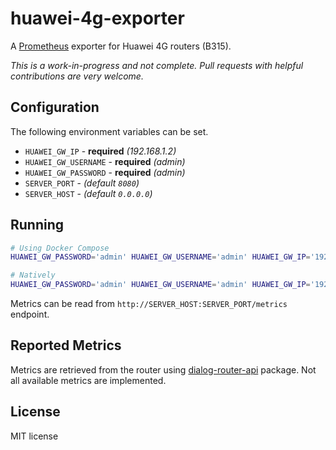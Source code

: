 # huawei-4g-exporter

A [Prometheus](https://prometheus.io) exporter for Huawei 4G routers (B315).

*This is a work-in-progress and not complete. Pull requests with helpful contributions are very welcome.*

## Configuration

The following environment variables can be set.

- `HUAWEI_GW_IP` - **required** *(192.168.1.2)*
- `HUAWEI_GW_USERNAME` - **required** *(admin)*
- `HUAWEI_GW_PASSWORD` - **required** *(admin)*
- `SERVER_PORT` - *(default `8080`)*
- `SERVER_HOST` - *(default `0.0.0.0`)*

## Running

```bash
# Using Docker Compose
HUAWEI_GW_PASSWORD='admin' HUAWEI_GW_USERNAME='admin' HUAWEI_GW_IP='192.168.1.2' docker-compose up

# Natively
HUAWEI_GW_PASSWORD='admin' HUAWEI_GW_USERNAME='admin' HUAWEI_GW_IP='192.168.1.2' node src/export.js
```

Metrics can be read from `http://SERVER_HOST:SERVER_PORT/metrics` endpoint.

## Reported Metrics

Metrics are retrieved from the router using [dialog-router-api](https://github.com/ishan-marikar/dialog-router-api)
package. Not all available metrics are implemented.

## License

MIT license
